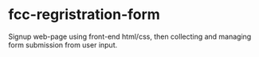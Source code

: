 # fcc-regristration-form
Signup web-page using front-end html/css, then collecting and managing form submission from user input. 
